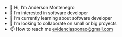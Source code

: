 - 👋 Hi, I’m Anderson Montenegro
- 👀 I’m interested in software developer
- 🌱 I’m currently learning about software developer
- 💞️ I’m looking to collaborate on small or big proyects
- 📫 How to reach me evidenciasponao@gmail.com

<!---
evidenciasponao/evidenciasponao is a ✨ special ✨ repository because its `README.md` (this file) appears on your GitHub profile.
You can click the Preview link to take a look at your changes.
--->
